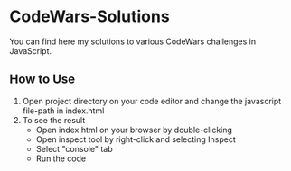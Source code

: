 # CodeWars-Solutions
You can find here my solutions to various CodeWars challenges in JavaScript.

## How to Use
1. Open project directory on your code editor and change the javascript file-path in index.html
2. To see the result
   - Open index.html on your browser by double-clicking
   - Open inspect tool by right-click and selecting Inspect
   - Select "console" tab
   - Run the code

